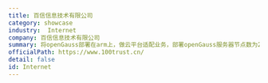 ```yaml
---
title: 百信信息技术有限公司
category: showcase
industry:  Internet
company: 百信信息技术有限公司
summary: 将openGauss部署在arm上，做云平台适配业务，部署openGauss服务器节点数为20~50个。
officialPath: https://www.100trust.cn/
detail: false
id: Internet
---
```

